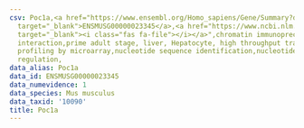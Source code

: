 ```yaml
---
csv: Poc1a,<a href="https://www.ensembl.org/Homo_sapiens/Gene/Summary?db=core;g=ENSMUSG00000023345"
  target="_blank">ENSMUSG00000023345</a>,<a href="https://www.ncbi.nlm.nih.gov/pubmed/23834426"
  target="_blank"><i class="fas fa-file"></i></a>",chromatin immunoprecipitation assay,direct
  interaction,prime adult stage, liver, Hepatocyte, high throughput transcription
  profiling by microarray,nucleotide sequence identification,nucleotide sequence identification,transcriptional
  regulation,
data_alias: Poc1a
data_id: ENSMUSG00000023345
data_numevidence: 1
data_species: Mus musculus
data_taxid: '10090'
title: Poc1a
---
```

